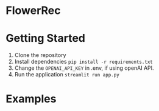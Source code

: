 # FlowerRec

# Getting Started
1. Clone the repository  
2. Install dependencies `pip install -r requirements.txt`  
3. Change the `OPENAI_API_KEY` in .env, if using openAI API.  
4. Run the application `streamlit run app.py`  

# Examples
